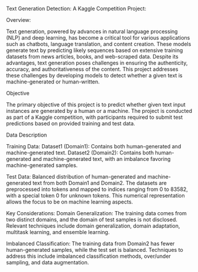 
Text Generation Detection: A Kaggle Competition Project:

Overview:

Text generation, powered by advances in natural language processing (NLP) and deep learning, has become a critical tool for various applications such as chatbots, language translation, and content creation. These models generate text by predicting likely sequences based on extensive training datasets from news articles, books, and web-scraped data. Despite its advantages, text generation poses challenges in ensuring the authenticity, accuracy, and authoritativeness of the content. This project addresses these challenges by developing models to detect whether a given text is machine-generated or human-written.

Objective

The primary objective of this project is to predict whether given text input instances are generated by a human or a machine. The project is conducted as part of a Kaggle competition, with participants required to submit test predictions based on provided training and test data.

Data Description

Training Data:
Dataset1 (Domain1): Contains both human-generated and machine-generated text.
Dataset2 (Domain2): Contains both human-generated and machine-generated text, with an imbalance favoring machine-generated samples.

Test Data:
Balanced distribution of human-generated and machine-generated text from both Domain1 and Domain2.
The datasets are preprocessed into tokens and mapped to indices ranging from 0 to 83582, with a special token 0 for unknown tokens. This numerical representation allows the focus to be on machine learning aspects.

Key Considerations:
Domain Generalization: The training data comes from two distinct domains, and the domain of test samples is not disclosed. Relevant techniques include domain generalization, domain adaptation, multitask learning, and ensemble learning.

Imbalanced Classification: 
The training data from Domain2 has fewer human-generated samples, while the test set is balanced. Techniques to address this include imbalanced classification methods, over/under sampling, and data augmentation.



